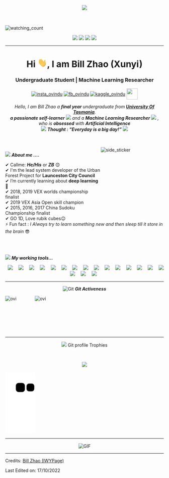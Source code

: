 <p align="center">
  <img src="https://s27389.pcdn.co/wp-content/uploads/2019/08/AdobeStock_244675452.jpeg" height="200"/>
</p>
<br>

<p align="left"> 
<img src="https://komarev.com/ghpvc/?username=billzhao1030&color=yellow" alt="watching_count" />
 </p>
 <p align="center">
<img src="https://img.shields.io/badge/Age-21-purple" />
  <img src="https://img.shields.io/badge/Focus-Machine%20Learning-blue" />
  <img src="https://img.shields.io/badge/Lives-Adelaide-success" />
  <img src="https://img.shields.io/badge/Languages-English%20%26%20Mandarin-yellow" />
</p>
<hr>
<h1 align="center">Hi <img src="https://raw.githubusercontent.com/ABSphreak/ABSphreak/master/gifs/Hi.gif" width="30px">, I am Bill Zhao (Xunyi) </h1>
<h3 align="center">Undergraduate Student | Machine Learning Researcher</h3>
<p align="center">
<a href="https://www.instagram.com/billzhao1030/" target="blank"><img align="center" src="https://www.vectorlogo.zone/logos/instagram/instagram-icon.svg" alt="insta_ovindu" height="35" width="35" /></a>
<a href="https://www.facebook.com/billzhao1030/" target="blank"><img align="center" src="https://www.svgrepo.com/show/299425/facebook.svg" alt="fb_ovindu" height="35" width="35" /></a>
<a href="https://www.kaggle.com/billzhao1030" target="blank"><img align="center" src="https://www.vectorlogo.zone/logos/kaggle/kaggle-icon.svg" alt="kaggle_ovindu" height="35" width="35" /></a>
 <a href = "mailto: billzhao@gmail.com"><img align="center" src="https://seeklogo.com/images/G/gmail-new-2020-logo-32DBE11BB4-seeklogo.com.png" height="35" width="35" /></a>
</p>
</p>


<p align="center">
  <em>
      Hello, I am Bill Zhao a <b>final year</b> undergraduate from <a href="https://www.utas.edu.au/"> <b>University Of Tasmania</b></a>. <br>
    <b>a passionate self-learner</b> <img src="https://github.com/TheDudeThatCode/TheDudeThatCode/blob/master/Assets/Developer.gif" width="30px"> and a <b>Machine Learning Researcher</b>&nbsp;<img src="https://github.com/TheDudeThatCode/TheDudeThatCode/blob/master/Assets/Designer.gif" width="36px">&nbsp,<br>who is <b>obsessed</b>
    with <b>Artificial Intelligence</b>
  </em> 
  <br>
  <img src="https://media.giphy.com/media/gH3LO09IOiZIqePwv9/giphy.gif" width="50" /> <b><i align="center">Thought : "Everyday is a big day!”</i></b> <img src="https://media.giphy.com/media/qjqUcgIyRjsl2/giphy.gif" width="50" />
</p>
<br><br>
<img align="right" width=200px height=200px alt="side_sticker" src="https://media.giphy.com/media/TEnXkcsHrP4YedChhA/giphy.gif" />

<img src="https://media.giphy.com/media/iY8CRBdQXODJSCERIr/giphy.gif" width="30px">&nbsp;***About me ....***

✔ Callme: ***He/His*** or ***ZB*** 😊 <br>
✔ I'm the lead system developer of the Urban Forest Project for <b>Launceston City Council</b><br>
✔ I’m currently learning about **deep learning**🥰<br>
✔ 2018, 2019 VEX worlds championship finalist<br>
✔ 2019 VEX Asia Open skill champion<br>
✔ 2015, 2016, 2017 China Sudoku Championship finalist <br>
✔ GO 1D, Love rubik cubes😉 <br>
⚡ Fun fact : *I Always try to learn something new and then sleep till it store in the brain* 😎<br><br><br><br>
 

<img src="https://media.giphy.com/media/iY8CRBdQXODJSCERIr/giphy.gif" width="30px">&nbsp;***My working tools...***
<p align="center">
  <code> <img height="50" src="https://www.vectorlogo.zone/logos/python/python-ar21.svg"> </code>
  <code> <img height="50" src="https://www.vectorlogo.zone/logos/jupyter/jupyter-ar21.svg"> </code>
  <code> <img height="50" src="https://www.vectorlogo.zone/logos/firebase/firebase-ar21.svg"> </code>
  <code> <img height="50" src="https://www.vectorlogo.zone/logos/flutterio/flutterio-ar21.svg"> </code>
  <code> <img height="50" src="https://www.vectorlogo.zone/logos/dartlang/dartlang-ar21.svg"> </code>
  <code> <img height="50" src="https://www.vectorlogo.zone/logos/pytorch/pytorch-ar21.svg"> </code>
  <code> <img height="50" src="https://www.vectorlogo.zone/logos/tensorflow/tensorflow-ar21.svg"> </code>
  <code> <img height="50" src="https://www.vectorlogo.zone/logos/numpy/numpy-ar21.svg"> </code>
  <code> <img height="50" src="https://raw.githubusercontent.com/valohai/ml-logos/master/scipy.svg"> </code>
  <code> <img height="50" src="https://www.vectorlogo.zone/logos/jetbrains/jetbrains-ar21.svg"> </code>
  <code> <img height="50" src="https://www.vectorlogo.zone/logos/visualstudio_code/visualstudio_code-ar21.svg"> </code>
  <code> <img height="50" src="https://www.vectorlogo.zone/logos/dotnet/dotnet-ar21.svg"> </code>
  <code> <img height="50" src="https://www.vectorlogo.zone/logos/w3_html5/w3_html5-ar21.svg"> </code>
  <code> <img height="50" src="https://www.vectorlogo.zone/logos/javascript/javascript-ar21.svg"> </code>
  <code> <img height="50" src="https://www.vectorlogo.zone/logos/netlifyapp_watercss/netlifyapp_watercss-ar21.svg"> </code>
  <code> <img height="50" src="https://seeklogo.com/images/S/scikit-learn-logo-8766D07E2E-seeklogo.com.png"> </code>
  <code> <img height="50" src="https://www.vectorlogo.zone/logos/mysql/mysql-ar21.svg"> </code>
  <code> <img height="50" src="https://www.vectorlogo.zone/logos/java/java-ar21.svg"> </code>
  <hr>
  <p align="center">
 <img src="https://media.giphy.com/media/W5eoZHPpUx9sapR0eu/giphy.gif" width="30px" alt="Git"/>&nbsp;<i><b>Git Activeness</b></i></p>
 
<p><img align="left" src="https://github-readme-stats.vercel.app/api/top-langs?username=billzhao1030&show_icons=true&locale=en&langs_count=6&layout=compact&theme=chartreuse-dark" alt="ovi" /></p>
<p>&nbsp;<img align="right" src="https://github-readme-stats.vercel.app/api?username=billzhao1030&show_icons=true&locale=en&count_private=true&theme=chartreuse-dark" alt="ovi" width="410" /></p>
<br><br><br><br><br>

<hr>


<p align="center"><img src="https://media.giphy.com/media/QaMcXSekUWx7aogAUr/giphy.gif" width="30" />&nbsp;Git profile Trophies</p><br>
<p align="center"><img src="https://github-profile-trophy.vercel.app/?username=billzhao1030&theme=juicyfresh&no-bg=true" /></p>

![snake gif](https://github.com/billzhao1030/billzhao1030/blob/output/github-contribution-grid-snake2.svg)

-----
<p align="center">
  <img align="center" top="500" height="300" width="400" alt="GIF" src="https://media.giphy.com/media/SWoSkN6DxTszqIKEqv/giphy.gif">
</p>

-----

Credits: [Bill Zhao (IWYPage)](https://github.com/billzhao1030)

Last Edited on: 17/10/2022


<!--
**billzhao1030/billzhao1030** is a ✨ _special_ ✨ repository because its `README.md` (this file) appears on your GitHub profile.

Here are some ideas to get you started:

- 🔭 I’m currently working on ...
- 🌱 I’m currently learning ...
- 👯 I’m looking to collaborate on ...
- 🤔 I’m looking for help with ...
- 💬 Ask me about ...
- 📫 How to reach me: ...
- 😄 Pronouns: ...
- ⚡ Fun fact: ...
-->
